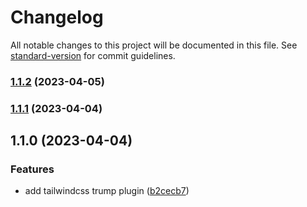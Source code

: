 # Changelog

All notable changes to this project will be documented in this file. See [standard-version](https://github.com/conventional-changelog/standard-version) for commit guidelines.

### [1.1.2](https://github.com/AndyOGo/tailwindcss-trump/compare/v1.1.1...v1.1.2) (2023-04-05)

### [1.1.1](https://github.com/AndyOGo/tailwindcss-trump/compare/v1.1.0...v1.1.1) (2023-04-04)

## 1.1.0 (2023-04-04)


### Features

* add tailwindcss trump plugin ([b2cecb7](https://github.com/AndyOGo/tailwindcss-trump/commit/b2cecb7cefd407842a798601d8ca56652ea2618a))
